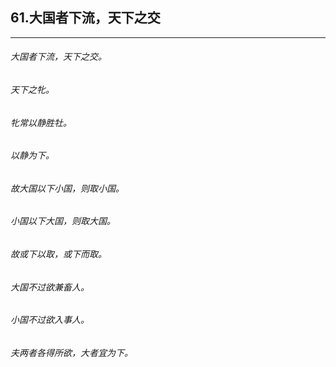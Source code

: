 ## 61.大国者下流，天下之交
---


###### 大国者下流，天下之交。

###### 天下之牝。

###### 牝常以静胜牡。

###### 以静为下。

###### 故大国以下小国，则取小国。

###### 小国以下大国，则取大国。

###### 故或下以取，或下而取。

###### 大国不过欲兼畜人。

###### 小国不过欲入事人。

###### 夫两者各得所欲，大者宜为下。

######  

